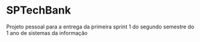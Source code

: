 # SPTechBank
Projeto pessoal para a entrega da primeira sprint 1 do segundo semestre do 1 ano de sistemas da informação
